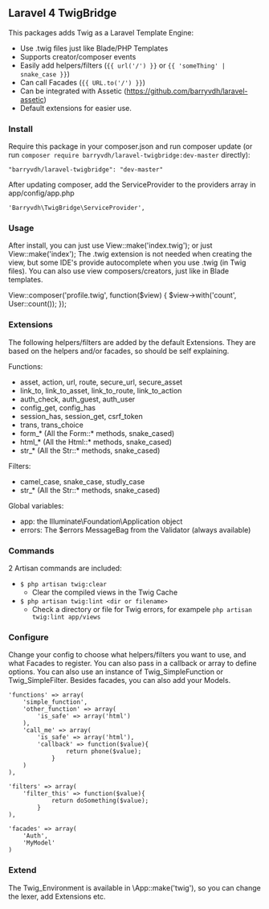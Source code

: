 ## Laravel 4 TwigBridge

This packages adds Twig as a Laravel Template Engine:

* Use .twig files just like Blade/PHP Templates
* Supports creator/composer events
* Easily add helpers/filters (`{{ url('/') }}` or `{{ 'someThing' | snake_case }}`)
* Can call Facades (`{{ URL.to('/') }}`)
* Can be integrated with Assetic (https://github.com/barryvdh/laravel-assetic)
* Default extensions for easier use.

    
### Install
Require this package in your composer.json and run composer update (or run `composer require barryvdh/laravel-twigbridge:dev-master` directly):

    "barryvdh/laravel-twigbridge": "dev-master"

After updating composer, add the ServiceProvider to the providers array in app/config/app.php

    'Barryvdh\TwigBridge\ServiceProvider',
    
### Usage
After install, you can just use View::make('index.twig'); or just View::make('index');
The .twig extension is not needed when creating the view, but some IDE's provide autocomplete when you use .twig (in Twig files).
You can also use view composers/creators, just like in Blade templates.

View::composer('profile.twig', function($view)
    {
        $view->with('count', User::count());
    });


### Extensions

The following helpers/filters are added by the default Extensions. They are based on the helpers and/or facades, so should be self explaining.

Functions:
 * asset, action, url, route, secure_url, secure_asset
 * link_to, link_to_asset, link_to_route, link_to_action
 * auth_check, auth_guest, auth_user
 * config_get, config_has
 * session_has, session_get, csrf_token
 * trans, trans_choice
 * form_* (All the Form::* methods, snake_cased)
 * html_* (All the Html::* methods, snake_cased)
 * str_* (All the Str::* methods, snake_cased)
 
Filters:
 * camel_case, snake_case, studly_case
 * str_* (All the Str::* methods, snake_cased)
 
Global variables:
 * app: the Illuminate\Foundation\Application object
 * errors: The $errors MessageBag from the Validator (always available)
 
 
### Commands

2 Artisan commands are included:
 * `$ php artisan twig:clear`
    - Clear the compiled views in the Twig Cache
 * `$ php artisan twig:lint <dir or filename>`
    - Check a directory or file for Twig errors, for exampele `php artisan twig:lint app/views`
    
### Configure
Change your config to choose what helpers/filters you want to use, and what Facades to register. You can also pass in a callback or array to define options.
You can also use an instance of Twig_SimpleFunction or Twig_SimpleFilter. Besides facades, you can also add your Models.

    'functions' => array(
        'simple_function',
        'other_function' => array(
            'is_safe' => array('html')
        ),
        'call_me' => array(
            'is_safe' => array('html'),
            'callback' => function($value){ 
                    return phone($value);
                }
        )
    ),

    'filters' => array(
        'filter_this' => function($value){
                return doSomething($value);
            }
    ),

    'facades' => array(
        'Auth', 
        'MyModel'
    )
    
### Extend

The Twig_Environment is available in \App::make('twig'), so you can change the lexer, add Extensions etc.
 
